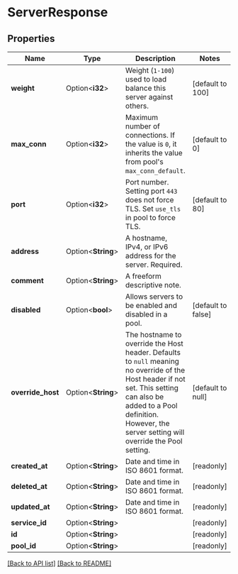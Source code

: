 # ServerResponse

## Properties

Name | Type | Description | Notes
------------ | ------------- | ------------- | -------------
**weight** | Option<**i32**> | Weight (`1-100`) used to load balance this server against others. | [default to 100]
**max_conn** | Option<**i32**> | Maximum number of connections. If the value is `0`, it inherits the value from pool's `max_conn_default`. | [default to 0]
**port** | Option<**i32**> | Port number. Setting port `443` does not force TLS. Set `use_tls` in pool to force TLS. | [default to 80]
**address** | Option<**String**> | A hostname, IPv4, or IPv6 address for the server. Required. | 
**comment** | Option<**String**> | A freeform descriptive note. | 
**disabled** | Option<**bool**> | Allows servers to be enabled and disabled in a pool. | [default to false]
**override_host** | Option<**String**> | The hostname to override the Host header. Defaults to `null` meaning no override of the Host header if not set. This setting can also be added to a Pool definition. However, the server setting will override the Pool setting. | [default to null]
**created_at** | Option<**String**> | Date and time in ISO 8601 format. | [readonly]
**deleted_at** | Option<**String**> | Date and time in ISO 8601 format. | [readonly]
**updated_at** | Option<**String**> | Date and time in ISO 8601 format. | [readonly]
**service_id** | Option<**String**> |  | [readonly]
**id** | Option<**String**> |  | [readonly]
**pool_id** | Option<**String**> |  | [readonly]

[[Back to API list]](../README.md#documentation-for-api-endpoints) [[Back to README]](../README.md)


